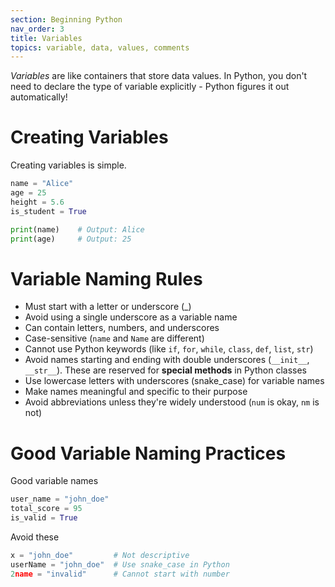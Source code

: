 ```yaml
---
section: Beginning Python
nav_order: 3
title: Variables
topics: variable, data, values, comments
---
```


*Variables* are like containers that store data values. In Python, you don't need to declare the type of variable explicitly - Python figures it out automatically!

# **Creating Variables**

Creating variables is simple.

```python
name = "Alice"
age = 25
height = 5.6
is_student = True

print(name)    # Output: Alice
print(age)     # Output: 25
```

# **Variable Naming Rules**

- Must start with a letter or underscore (_)
- Avoid using a single underscore as a variable name
- Can contain letters, numbers, and underscores
- Case-sensitive (```name``` and ```Name``` are different)
- Cannot use Python keywords (like ```if```, ```for```, ```while```, ```class```, ```def```, ```list```, ```str```)
- Avoid names starting and ending with double underscores (```__init__```, ```__str__```). These are reserved for **special methods** in Python classes
- Use lowercase letters with underscores (snake_case) for variable names
- Make names meaningful and specific to their purpose
- Avoid abbreviations unless they're widely understood (```num``` is okay, ```nm``` is not)

# **Good Variable Naming Practices**

Good variable names

```python
user_name = "john_doe"
total_score = 95
is_valid = True
```

Avoid these

```python
x = "john_doe"         # Not descriptive
userName = "john_doe"  # Use snake_case in Python
2name = "invalid"      # Cannot start with number
```
